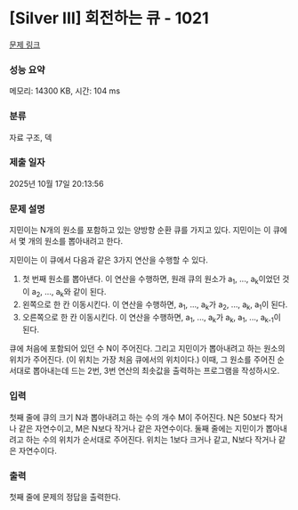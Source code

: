 # [Silver III] 회전하는 큐 - 1021 

[문제 링크](https://www.acmicpc.net/problem/1021) 

### 성능 요약

메모리: 14300 KB, 시간: 104 ms

### 분류

자료 구조, 덱

### 제출 일자

2025년 10월 17일 20:13:56

### 문제 설명

<p style="user-select: auto !important;">지민이는 N개의 원소를 포함하고 있는 양방향 순환 큐를 가지고 있다. 지민이는 이 큐에서 몇 개의 원소를 뽑아내려고 한다.</p>

<p style="user-select: auto !important;">지민이는 이 큐에서 다음과 같은 3가지 연산을 수행할 수 있다.</p>

<ol style="user-select: auto !important;">
	<li style="user-select: auto !important;">첫 번째 원소를 뽑아낸다. 이 연산을 수행하면, 원래 큐의 원소가 a<sub style="user-select: auto !important;">1</sub>, ..., a<sub style="user-select: auto !important;">k</sub>이었던 것이 a<sub style="user-select: auto !important;">2</sub>, ..., a<sub style="user-select: auto !important;">k</sub>와 같이 된다.</li>
	<li style="user-select: auto !important;">왼쪽으로 한 칸 이동시킨다. 이 연산을 수행하면, a<sub style="user-select: auto !important;">1</sub>, ..., a<sub style="user-select: auto !important;">k</sub>가 a<sub style="user-select: auto !important;">2</sub>, ..., a<sub style="user-select: auto !important;">k</sub>, a<sub style="user-select: auto !important;">1</sub>이 된다.</li>
	<li style="user-select: auto !important;">오른쪽으로 한 칸 이동시킨다. 이 연산을 수행하면, a<sub style="user-select: auto !important;">1</sub>, ..., a<sub style="user-select: auto !important;">k</sub>가 a<sub style="user-select: auto !important;">k</sub>, a<sub style="user-select: auto !important;">1</sub>, ..., a<sub style="user-select: auto !important;">k-1</sub>이 된다.</li>
</ol>

<p style="user-select: auto !important;">큐에 처음에 포함되어 있던 수 N이 주어진다. 그리고 지민이가 뽑아내려고 하는 원소의 위치가 주어진다. (이 위치는 가장 처음 큐에서의 위치이다.) 이때, 그 원소를 주어진 순서대로 뽑아내는데 드는 2번, 3번 연산의 최솟값을 출력하는 프로그램을 작성하시오.</p>

### 입력 

 <p style="user-select: auto !important;">첫째 줄에 큐의 크기 N과 뽑아내려고 하는 수의 개수 M이 주어진다. N은 50보다 작거나 같은 자연수이고, M은 N보다 작거나 같은 자연수이다. 둘째 줄에는 지민이가 뽑아내려고 하는 수의 위치가 순서대로 주어진다. 위치는 1보다 크거나 같고, N보다 작거나 같은 자연수이다.</p>

### 출력 

 <p style="user-select: auto !important;">첫째 줄에 문제의 정답을 출력한다.</p>

